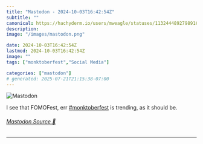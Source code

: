 ```yaml
---
title: "Mastodon - 2024-10-03T16:42:54Z"
subtitle: ""
canonical: https://hachyderm.io/users/mweagle/statuses/113244489279891652
description:
image: "/images/mastodon.png"

date: 2024-10-03T16:42:54Z
lastmod: 2024-10-03T16:42:54Z
image: ""
tags: ["monktoberfest","Social Media"]

categories: ["mastodon"]
# generated: 2025-07-21T21:15:38-07:00
---
```

![Mastodon](/images/mastodon.png)

<p>I see that FOMOFest, err <a href="https://hachyderm.io/tags/monktoberfest" class="mention hashtag" rel="tag">#<span>monktoberfest</span></a> is trending, as it should be.</p>


###### [Mastodon Source 🐘](https://hachyderm.io/@mweagle/113244489279891652)

___
